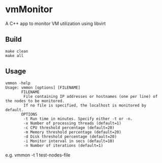 # vmMonitor
A C++ app to monitor VM utilization using libvirt

Build
-----
```
make clean
make all
```

Usage
-----
```
vmmon -help
Usage: vmmon [options] [FILENAME]
       FILENAME
		File containing IP addresses or hostnames (one per line) of the nodes to be monitored.
		If no file is specified, the localhost is monitored by default.
       OPTIONS
		-t Run time in minutes. Specify either -t or -n.
		-x Number of processing threads (default=1)		 
		-c CPU threshold percentage (default=20)
		-m Memory threshold percentage (default=20)
		-d Disk threshold percentage (default=20)
		-i Monitor interval in secs (default=10)
		-n Number of iterations (default=1)
```
e.g.
       vmmon -t 1 test-nodes-file
